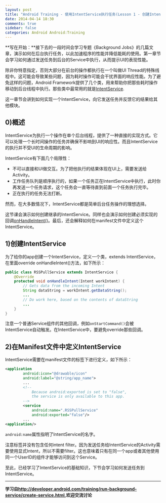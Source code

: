 ```yaml
---
layout: post
title: "Android Training - 使用IntentService执行任务(Lesson 1 - 创建IntentService)"
date: 2014-04-14 18:30
comments: true
sidebar: false
categories: Android Android:Training
---
```


**写在开始：**接下去的一段时间会学习专题《Background Jobs》的几篇文章，演示如何在后台执行任务，以此加速程序的性能并降低能耗的使用。第一章节会学习如何通过发送任务到后台的Service中执行，从而提示UI的表现性能。

除非你特意指定，否则大部分在前台的操作都执行在一个叫做UI Thread的特殊线程中。这可能会导致某些问题，因为耗时操作可能会干扰界面的响应性能。为了避免这样的问题，Android Framework提供了几个类，用来帮助你把那些耗时操作移动到后台线程中执行。那些类中最常用的就是[IntentService](http://developer.android.com/reference/android/app/IntentService.html).

这一章节会讲到如何实现一个IntentService，向它发送任务并反馈它的结果给其他模块。
## 0)概述
IntentService为执行一个操作在单个后台线程，提供了一种直接的实现方式。它可以处理一个长时间操作的任务并确保不影响到UI的响应性。而且IntentService的执行并不受UI的生命周期的影响。

IntentService有下面几个局限性：

* 不可以直接和UI做交互。为了把他执行的结果体现在UI上，需要发送给Activity。
* 工作任务队列是顺序执行的，如果一个任务正在IntentService中执行，此时你再发送一个任务请求，这个任务会一直等待直到前面一个任务执行完毕。
* 正在执行的任务无法打断。

然而，在大多数情况下，IntentService都是简单后台任务操作的理想选择。

这节课会演示如何创建继承的IntentService。同样也会演示如何创建必须实现的回调[onHandleIntent()](http://developer.android.com/reference/android/app/IntentService.html#onHandleIntent(android.content.Intent))。最后，还会解释如何在manifest文件中定义这个IntentService。

<!-- More -->

## 1)创建IntentService
为了给你的app创建一个IntentService，定义一个类，extends IntentService，在里面override onHandleIntent()方法，如下所示：

```java
public class RSSPullService extends IntentService {
    @Override
    protected void onHandleIntent(Intent workIntent) {
        // Gets data from the incoming Intent
        String dataString = workIntent.getDataString();
        ...
        // Do work here, based on the contents of dataString
        ...
    }
}
```

注意一个普通Service组件的其他回调，例如`onStartCommand()`会被IntentService自动触发。在IntentService中，要避免override那些回调。

## 2)在Manifest文件中定义IntentService
IntentService需要在manifest文件的<application>标签下进行定义，如下所示：

```xml
<application
        android:icon="@drawable/icon"
        android:label="@string/app_name">
        ...
        <!--
            Because android:exported is set to "false",
            the service is only available to this app.
        -->
        <service
            android:name=".RSSPullService"
            android:exported="false"/>
        ...
<application/>
```

`android:name`属性指明了IntentService的名字。

注意<service>标签并没有包含任何intent filter。因为发送任务给IntentService的Activity需要使用显式Intent，所以不需要filter。这也意味着只有在同一个app或者其他使用同一个UserID的组件才能够访问到这个Service。

至此，已经学习了IntentService的基础知识，下节会学习如何发送任务到IntentService。
***

**学习自<http://developer.android.com/training/run-background-service/create-service.html>,欢迎交流讨论**

